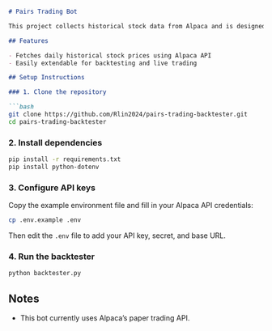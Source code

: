 
````markdown
# Pairs Trading Bot

This project collects historical stock data from Alpaca and is designed to backtest pairs trading strategies

## Features

- Fetches daily historical stock prices using Alpaca API
- Easily extendable for backtesting and live trading

## Setup Instructions

### 1. Clone the repository

```bash
git clone https://github.com/Rlin2024/pairs-trading-backtester.git
cd pairs-trading-backtester
````

### 2. Install dependencies

```bash
pip install -r requirements.txt
pip install python-dotenv
```

### 3. Configure API keys

Copy the example environment file and fill in your Alpaca API credentials:

```bash
cp .env.example .env
```

Then edit the `.env` file to add your API key, secret, and base URL.

### 4. Run the backtester

```bash
python backtester.py
```

## Notes
* This bot currently uses Alpaca’s paper trading API.

